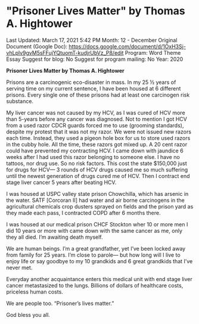 # "Prisoner Lives Matter" by Thomas A. Hightower

Last Updated: March 17, 2021 5:42 PM
Month: 12 - December
Original Document (Google Doc): https://docs.google.com/document/d/1OxH3Sj-vhLplv9gvM5sFFujYQtuomT-kudjrUbVz_P8/edit
Program: Word Theme Essay
Suggest for blog: No
Suggest for program mailing: No
Year: 2020

**Prisoner Lives Matter by Thomas A. Hightower**

Prisons are a carcinogenic eco-disaster in mass. In my 25 ½ years of serving time on my current sentence, I have been housed at 6 different prisons. Every single one of these prisons had at least one carcinogen risk substance.

My liver cancer was not caused by my HCV, as I was cured of HCV more than 5-years before any cancer was diagnosed. Not to mention I got HCV from a used razor CDCR guards forced me to use (grooming standards), despite my protest that it was not my razor. We were not issued new razors each time. Instead, they used a pigeon hole box for us to store used razors in the cubby hole. All the time, these razors got mixed up. A 20 cent razor could have prevented my contracting HCV. I came down with jaundice 6 weeks after I had used this razor belonging to someone else. I have no tattoos, nor drug use. So no risk factors. This cost the state $150,000 just for drugs for HCV— 3 rounds of HCV drugs caused me so much suffering until the newest generation of drugs cured me of HCV. Then I contract end stage liver cancer 5 years after beating HCV.

I was housed at USPC valley state prison Chowchilla, which has arsenic in the water. SATF [Corcoran II] had water and air borne carcinogens in the agricultural chemicals crop dusters sprayed on fields and the prison yard as they made each pass, I contracted COPD after 6 months there.

I was housed at our medical prison CHCF Stockton wher 10 or more men I did 10 years or more with came down with the same cancer as me, only they all died. I’m awaiting death myself.

We are human beings. I’m a great grandfather, yet I’ve been locked away from family for 25 years. I’m close to parole— but how long will I live to enjoy life or say goodbye to my 10 grandkids and 6 great grandkids that I’ve never met.

Everyday another acquaintance enters this medical unit with end stage liver cancer metastasized to the lungs. Billions of dollars of healthcare costs, priceless human costs.

We are people too. “Prisoner’s lives matter.”

God bless you all.